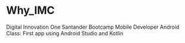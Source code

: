 # Why_IMC
Digital Innovation One
Santander Bootcamp Mobile Developer Android
Class: First app using Android Studio and Kotlin
